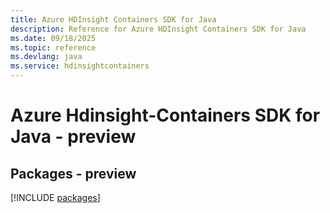 ```yaml
---
title: Azure HDInsight Containers SDK for Java
description: Reference for Azure HDInsight Containers SDK for Java
ms.date: 09/18/2025
ms.topic: reference
ms.devlang: java
ms.service: hdinsightcontainers
---
```

# Azure Hdinsight-Containers SDK for Java - preview
## Packages - preview
[!INCLUDE [packages](hdinsight-containers-index.md)]